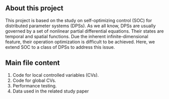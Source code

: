 ## About this project
This project is based on the study on self-optimizing control (SOC) for distributed parameter systems (DPSs). As we all know, DPSs are usually governed by a set of nonlinear partial differential equations. Their states are temporal and spatial functions. 
Due the inherent infinite-dimensional feature, their operation optimization is difficult to be achieved. Here, we extend SOC to a class of DPSs to address this issue.

## Main file content
1. Code for local controlled variables (CVs).
2. Code for global CVs.
3. Performance testing.
4. Data used in the related study paper
